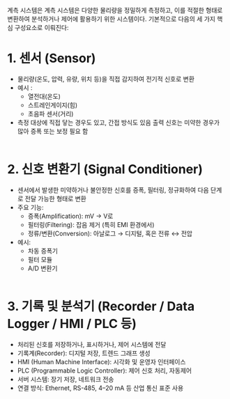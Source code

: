 계측 시스템은 계측 시스템은 다양한 물리량을 정밀하게 측정하고, 이를 적절한 형태로 변환하여 분석하거나 제어에 활용하기 위한 시스템이다. 
기본적으로 다음의 세 가지 핵심 구성요소로 이뤄진다:

# 1. 센서 (Sensor) 
- 물리량(온도, 압력, 유량, 위치 등)을 직접 감지하여 전기적 신호로 변환
- 예시 : 
  - 열전대(온도)
  - 스트레인게이지(힘)
  - 초음파 센서(거리)
- 측정 대상에 직접 닿는 경우도 있고, 간접 방식도 있음 출력 신호는 미약한 경우가 많아 증폭 또는 보정 필요 함
</br></br>

# 2. 신호 변환기 (Signal Conditioner)
- 센서에서 발생한 미약하거나 불안정한 신호를 증폭, 필터링, 정규화하여 다음 단계로 전달 가능한 형태로 변환
- 주요 기능:
  - 증폭(Amplification): mV → V로
  - 필터링(Filtering): 잡음 제거 (특히 EMI 환경에서)
  - 정류/변환(Conversion): 아날로그 → 디지털, 혹은 전류 ↔ 전압
- 예시:
  - 차동 증폭기
  - 필터 모듈
  - A/D 변환기
 </br></br>
 
# 3.  기록 및 분석기 (Recorder / Data Logger / HMI / PLC 등)
- 처리된 신호를 저장하거나, 표시하거나, 제어 시스템에 전달
- 기록계(Recorder): 디지털 저장, 트렌드 그래프 생성
- HMI (Human Machine Interface): 시각화 및 운영자 인터페이스
- PLC (Programmable Logic Controller): 제어 신호 처리, 자동제어
- 서버 시스템: 장기 저장, 네트워크 전송
- 연결 방식: Ethernet, RS-485, 4–20 mA 등 산업 통신 표준 사용
</br></br>
